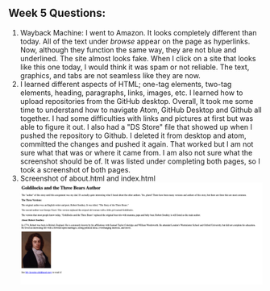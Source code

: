 ## Week 5 Questions:

1. Wayback Machine: I went to Amazon. It looks completely different than today. All of the text under *browse* appear on the page as hyperlinks. Now, although they function the same way, they are not blue and underlined. The site almost looks fake. When I click on a site that looks like this one today, I would think it was spam or not reliable. The text, graphics, and tabs are not seamless like they are now.
2. I learned different aspects of HTML; one-tag elements, two-tag elements, heading, paragraphs, links, images, etc. I learned how to upload repositories from the GitHub desktop.
Overall, It took me some time to understand how to navigate Atom, GitHub Desktop and Github all together.
I had some difficulties with links and pictures at first but was able to figure it out. I also had a "DS Store" file that showed up when I pushed the repository to Github. I deleted it from desktop and atom, committed the changes and pushed it again. That worked but I am not sure what that was or where it came from. I am also not sure what the screenshot should be of. It was listed under completing both pages, so I took a screenshot of both pages.
3. Screenshot of about.html and index.html
![About.html screenshot](./images/about-screenshot.png)
